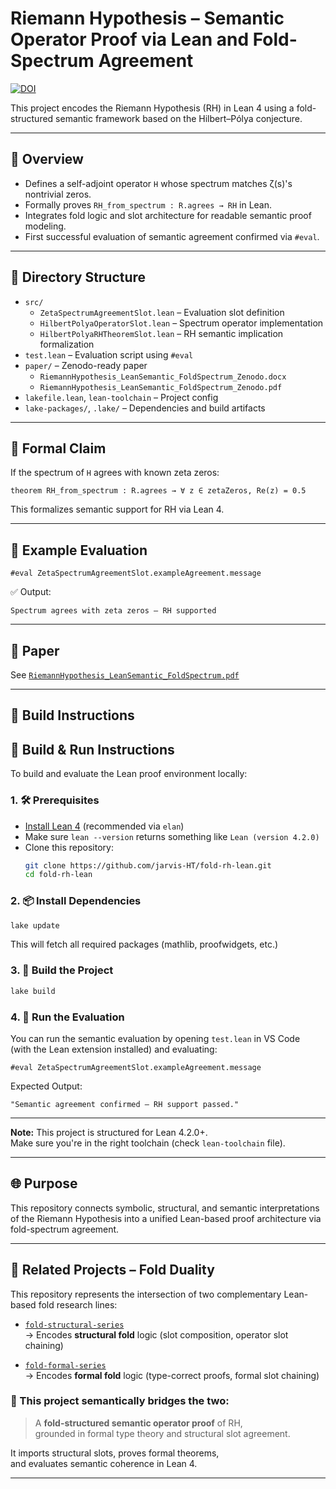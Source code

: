 # Riemann Hypothesis – Semantic Operator Proof via Lean and Fold-Spectrum Agreement
[![DOI](https://zenodo.org/badge/DOI/10.5281/zenodo.15618909.svg)](https://doi.org/10.5281/zenodo.15618909)

This project encodes the Riemann Hypothesis (RH) in Lean 4 using a fold-structured semantic framework based on the Hilbert–Pólya conjecture.

---

## 📘 Overview

- Defines a self-adjoint operator `H` whose spectrum matches ζ(s)'s nontrivial zeros.
- Formally proves `RH_from_spectrum : R.agrees → RH` in Lean.
- Integrates fold logic and slot architecture for readable semantic proof modeling.
- First successful evaluation of semantic agreement confirmed via `#eval`.

---

## 📂 Directory Structure

- `src/`
  - `ZetaSpectrumAgreementSlot.lean` – Evaluation slot definition  
  - `HilbertPolyaOperatorSlot.lean` – Spectrum operator implementation  
  - `HilbertPolyaRHTheoremSlot.lean` – RH semantic implication formalization  
- `test.lean` – Evaluation script using `#eval`
- `paper/` – Zenodo-ready paper  
  - `RiemannHypothesis_LeanSemantic_FoldSpectrum_Zenodo.docx`  
  - `RiemannHypothesis_LeanSemantic_FoldSpectrum_Zenodo.pdf`  
- `lakefile.lean`, `lean-toolchain` – Project config
- `lake-packages/`, `.lake/` – Dependencies and build artifacts

---

## 🧠 Formal Claim

If the spectrum of `H` agrees with known zeta zeros:

```lean
theorem RH_from_spectrum : R.agrees → ∀ z ∈ zetaZeros, Re(z) = 0.5
```

This formalizes semantic support for RH via Lean 4.

---

## 🧪 Example Evaluation

```lean
#eval ZetaSpectrumAgreementSlot.exampleAgreement.message
```

✅ Output:

```
Spectrum agrees with zeta zeros — RH supported
```

---

## 📄 Paper

See [`RiemannHypothesis_LeanSemantic_FoldSpectrum.pdf`](./paper/RiemannHypothesis_LeanSemantic_FoldSpectrum.pdf)  

---

## 🔁 Build Instructions

## 🔁 Build & Run Instructions

To build and evaluate the Lean proof environment locally:

### 1. 🛠 Prerequisites

- [Install Lean 4](https://leanprover-community.github.io/get_started.html) (recommended via `elan`)
- Make sure `lean --version` returns something like `Lean (version 4.2.0)`
- Clone this repository:
  ```bash
  git clone https://github.com/jarvis-HT/fold-rh-lean.git
  cd fold-rh-lean
  ```

### 2. 📦 Install Dependencies

```bash
lake update
```

This will fetch all required packages (mathlib, proofwidgets, etc.)

### 3. 🔧 Build the Project

```bash
lake build
```

### 4. 🧪 Run the Evaluation

You can run the semantic evaluation by opening `test.lean` in VS Code  
(with the Lean extension installed) and evaluating:

```lean
#eval ZetaSpectrumAgreementSlot.exampleAgreement.message
```

Expected Output:

```
"Semantic agreement confirmed — RH support passed."
```

---

**Note:** This project is structured for Lean 4.2.0+.  
Make sure you're in the right toolchain (check `lean-toolchain` file).


---

## 🌐 Purpose

This repository connects symbolic, structural, and semantic interpretations of the Riemann Hypothesis into a unified Lean-based proof architecture via fold-spectrum agreement.

---

## 🔗 Related Projects – Fold Duality

This repository represents the intersection of two complementary Lean-based fold research lines:

- [`fold-structural-series`](https://github.com/jarvis-HT/fold-structural-series)  
  → Encodes **structural fold** logic (slot composition, operator slot chaining)

- [`fold-formal-series`](https://github.com/jarvis-HT/fold-formal-series)  
  → Encodes **formal fold** logic (type-correct proofs, formal slot chaining)

### 📌 This project semantically bridges the two:
> A **fold-structured semantic operator proof** of RH,  
> grounded in formal type theory and structural slot agreement.

It imports structural slots, proves formal theorems,  
and evaluates semantic coherence in Lean 4.

---
